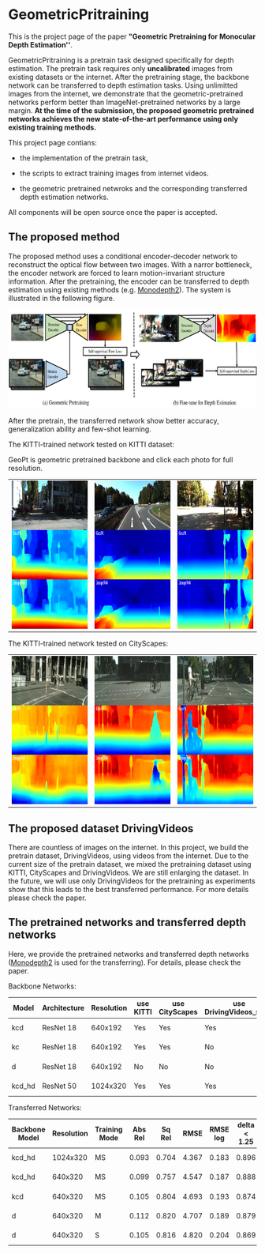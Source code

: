 # GeometricPritraining

This is the project page of the paper **"Geometric Pretraining for Monocular Depth Estimation''**.

GeometricPritraining is a pretrain task designed specifically for depth estimation. The pretrain task requires only **uncalibrated** images from existing datasets or the internet. After the pretraining stage, the backbone network can be transferred to depth estimation tasks. Using unlimitted images from the internet, we demonstrate that the geometric-pretrained networks perform better than ImageNet-pretrained networks by a large margin. **At the time of the submission, the proposed geometric pretrained networks achieves the new state-of-the-art performance using only existing training methods.**

This project page contians:

* the implementation of the pretrain task,

* the scripts to extract training images from internet videos.

* the geometric pretrained netwroks and the corresponding transferred depth estimation networks.

All components will be open source once the paper is accepted.

## The proposed method

The proposed method uses a conditional encoder-decoder network to reconstruct the optical flow between two images. With a narror bottleneck, the encoder network are forced to learn motion-invariant structure information. After the pretraining, the encoder can be transferred to depth estimation using existing methods (e.g. [Monodepth2](https://github.com/nianticlabs/monodepth2)). The system is illustrated in the following figure.

<p align="center">
<img src="fig/system.png" alt="input_output" width = "750" height = "200">
</p>

After the pretrain, the transferred network show better accuracy, generalization ability and few-shot learning.

The KITTI-trained network tested on KITTI dataset:

GeoPt is geometric pretrained backbone and click each photo for full resolution.

<table align='center'>
<tr>
<td><img src='fig/0.png' width='320' height='300'/></td>
<td><img src='fig/1.png' width='320' height='300'/></td>
<td><img src='fig/2.png' width='320' height='300'/></td>
</tr>
</table>

The KITTI-trained network tested on CityScapes:

<table align='center'>
<tr>
<td><img src='fig/cs0.png' width='320' height='300'/></td>
<td><img src='fig/cs1.png' width='320' height='300'/></td>
<td><img src='fig/cs2.png' width='320' height='300'/></td>
</tr>
</table>

## The proposed dataset DrivingVideos

There are countless of images on the internet. In this project, we build the pretrain dataset, DrivingVideos, using videos from the internet. Due to the current size of the pretrain dataset, we mixed the pretraining dataset using KITTI, CityScapes and DrivingVideos. We are still enlarging the dataset. In the future, we will use only DrivingVideos for the pretraining as experiments show that this leads to the best transferred performance. For more details please check the paper.

## The pretrained networks and transferred depth networks

Here, we provide the pretrained networks and transferred depth networks ([Monodepth2](https://github.com/nianticlabs/monodepth2) is used for the transferring). For details, please check the paper.

Backbone Networks:

| Model | Architecture | Resolution | use KITTI | use CityScapes | use DrivingVideos_small | use DrivingVideos_big | Link |
| ----- | ------------ | ---------- | --------- | -------------- | ----------------------- | --------------------- | ---- |
| kcd   | ResNet 18    | 640x192    | Yes       | Yes            | Yes                     | No                    | ---- |
| kc    | ResNet 18    | 640x192    | Yes       | Yes            | No                      | No                    | ---- |
| d     | ResNet 18    | 640x192    | No        | No             | No                      | Yes                   | ---- |
| kcd_hd| ResNet 50    | 1024x320   | Yes       | Yes            | Yes                     | No                    | ---- |


Transferred Networks:

| Backbone Model | Resolution | Training Mode | Abs Rel | Sq Rel | RMSE | RMSE log | delta < 1.25 | delta < 1.25^2 | delta < 1.25^3 | Link |
| -------------- | ---------- | ------------- | ------- | ------ | ---- | -------- | ------------ | -------------- | -------------- | ---- |
| kcd_hd         | 1024x320   | MS            | 0.093   | 0.704  | 4.367| 0.183    | 0.896        | 0.964          | 0.982          | ---- |
| kcd_hd         | 640x320    | MS            | 0.099   | 0.757  | 4.547| 0.187    | 0.888        | 0.961          | 0.981          | ---- |
| kcd            | 640x320    | MS            | 0.105   | 0.804  | 4.693| 0.193    | 0.874        | 0.958          | 0.980          | ---- |
|   d            | 640x320    | M             | 0.112   | 0.820  | 4.707| 0.189    | 0.879        | 0.961          | 0.982          | ---- |
|   d            | 640x320    | S             | 0.105   | 0.816  | 4.820| 0.204    | 0.869        | 0.952          | 0.976          | ---- |
